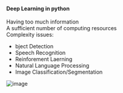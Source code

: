 
#### Deep Learning in python

Having too much information<br/>
A sufficient number of computing resources<br/>
Complexity issues:
 - bject Detection
 - Speech Recognition
 - Reinforement Laerning
 - Natural Language Processing
 - Image Classification/Segmentation


![image](https://user-images.githubusercontent.com/96347878/202418457-9e30e725-ee08-4a42-a716-b54b546ce545.png)

 


